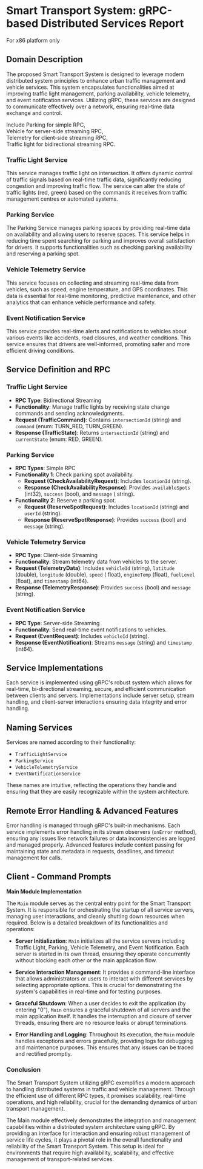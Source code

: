 # Smart Transport System: gRPC-based Distributed Services Report

For x86 platform only

## Domain Description

The proposed Smart Transport System is designed to leverage modern distributed system principles to enhance urban
traffic management and vehicle services. This system encapsulates functionalities aimed at improving traffic light
management, parking availability, vehicle telemetry, and event notification services. Utilizing gRPC, these services are
designed to communicate effectively over a network, ensuring real-time data exchange and control.

Include Parking for simple RPC,  
Vehicle for server-side streaming RPC,  
Telemetry for client-side streaming RPC,  
Traffic light for bidirectional streaming RPC.

### **Traffic Light Service**

This service manages traffic light on intersection. It offers dynamic control of traffic signals based on real-time
traffic data, significantly reducing congestion and improving traffic flow. The service can alter the state of traffic
lights (red, green) based on the commands it receives from traffic management centres or automated systems.

### **Parking Service**

The Parking Service manages parking spaces by providing real-time data on availability and allowing users to reserve
spaces. This service helps in reducing time spent searching for parking and improves overall satisfaction for drivers.
It supports functionalities such as checking parking availability and reserving a parking spot.

### **Vehicle Telemetry Service**

This service focuses on collecting and streaming real-time data from vehicles, such as speed, engine temperature, and
GPS coordinates. This data is essential for real-time monitoring, predictive maintenance, and other analytics that can
enhance vehicle performance and safety.

### **Event Notification Service**

This service provides real-time alerts and notifications to vehicles about various events like accidents, road closures,
and weather conditions. This service ensures that drivers are well-informed, promoting safer and more efficient driving
conditions.

## Service Definition and RPC

### **Traffic Light Service**

- **RPC Type**: Bidirectional Streaming
- **Functionality**: Manage traffic lights by receiving state change commands and sending acknowledgments.
- **Request (TrafficCommand)**: Contains `intersectionId` (string) and `command` (enum: TURN_RED, TURN_GREEN).
- **Response (TrafficState)**: Returns `intersectionId` (string) and `currentState` (enum: RED, GREEN).

### **Parking Service**

- **RPC Types**: Simple RPC
- **Functionality 1**: Check parking spot availability.
    - **Request (CheckAvailabilityRequest)**: Includes `locationId` (string).
    - **Response (CheckAvailabilityResponse)**: Provides `availableSpots` (int32), `success` (bool), and `message` (
      string).
- **Functionality 2**: Reserve a parking spot.
    - **Request (ReserveSpotRequest)**: Includes `locationId` (string) and `userId` (string).
    - **Response (ReserveSpotResponse)**: Provides `success` (bool) and `message` (string).

### **Vehicle Telemetry Service**

- **RPC Type**: Client-side Streaming
- **Functionality**: Stream telemetry data from vehicles to the server.
- **Request (TelemetryData)**: Includes `vehicleId` (string), `latitude` (double), `longitude` (double), `speed` (
  float), `engineTemp` (float), `fuelLevel` (float), and `timestamp` (int64).
- **Response (TelemetryResponse)**: Provides `success` (bool) and `message` (string).

### **Event Notification Service**

- **RPC Type**: Server-side Streaming
- **Functionality**: Send real-time event notifications to vehicles.
- **Request (EventRequest)**: Includes `vehicleId` (string).
- **Response (EventNotification)**: Streams `message` (string) and `timestamp` (int64).

## Service Implementations

Each service is implemented using gRPC's robust system which allows for real-time, bi-directional streaming, secure, and
efficient communication between clients and servers. Implementations include server setup, stream handling, and
client-server interactions ensuring data integrity and error handling.

## Naming Services

Services are named according to their functionality:

- `TrafficLightService`
- `ParkingService`
- `VehicleTelemetryService`
- `EventNotificationService`

These names are intuitive, reflecting the operations they handle and ensuring that they are easily recognizable within
the system architecture.

## Remote Error Handling & Advanced Features

Error handling is managed through gRPC's built-in mechanisms. Each service implements error handling in its stream
observers (`onError` method), ensuring any issues like network failures or data inconsistencies are logged and managed
properly. Advanced features include context passing for maintaining state and metadata in requests, deadlines, and
timeout management for calls.

## Client - Command Prompts

**Main Module Implementation**

The `Main` module serves as the central entry point for the Smart Transport System. It is responsible for orchestrating
the startup of all service servers, managing user interactions, and cleanly shutting down resources when required. Below
is a detailed breakdown of its functionalities and operations:

- **Server Initialization**: `Main` initializes all the service servers including Traffic Light, Parking, Vehicle
  Telemetry, and Event Notification. Each server is started in its own thread, ensuring they operate concurrently
  without blocking each other or the main application flow.

- **Service Interaction Management**: It provides a command-line interface that allows administrators or users to
  interact with different services by selecting appropriate options. This is crucial for demonstrating the system's
  capabilities in real-time and for testing purposes.

- **Graceful Shutdown**: When a user decides to exit the application (by entering "0"), `Main` ensures a graceful
  shutdown of all servers and the main application itself. It handles the interruption and closure of server threads,
  ensuring there are no resource leaks or abrupt terminations.

- **Error Handling and Logging**: Throughout its execution, the `Main` module handles exceptions and errors gracefully,
  providing logs for debugging and maintenance purposes. This ensures that any issues can be traced and rectified
  promptly.

### Conclusion

The Smart Transport System utilizing gRPC exemplifies a modern approach to handling distributed systems in traffic and
vehicle management. Through the efficient use of different RPC types, it promises scalability, real-time operations, and
high reliability, crucial for the demanding dynamics of urban transport management.

The Main module effectively demonstrates the integration and management capabilities within a distributed system
architecture using gRPC. By providing an interface for interaction and ensuring robust management of service life
cycles, it plays a pivotal role in the overall functionality and reliability of the Smart Transport System. This setup
is ideal for environments that require high availability, scalability, and effective management of transport-related
services.
